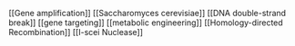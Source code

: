 [[Gene amplification]]
[[Saccharomyces cerevisiae]]
[[DNA double-strand break]]
[[gene targeting]]
[[metabolic engineering]]
[[Homology-directed Recombination]]
[[I-scei Nuclease]]
